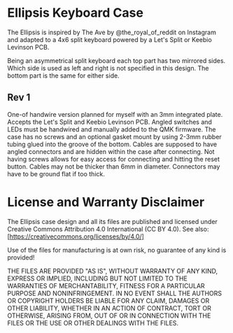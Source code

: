 Ellipsis Keyboard Case
===
The Ellipsis is inspired by The Ave by @the_royal_of_reddit on Instagram and adapted to a 4x6 split keyboard powered by a Let's Split or Keebio Levinson PCB.

Being an asymmetrical split keyboard each top part has two mirrored sides. Which side is used as left and right is not specified in this design. The bottom part is the same for either side.

Rev 1
---
One-of handwire version planned for myself with an 3mm integrated plate. Accepts the Let's Split and Keebio Levinson PCB. Angled switches and LEDs must be handwired and manually added to the QMK firmware. The case has no screws and an optional gasket mount by using 2-3mm rubber tubing glued into the groove of the bottom. Cables are supposed to have angled connectors and are hidden within the case after connecting. Not having screws allows for easy access for connecting and hitting the
reset button. Cables may not be thicker than 6mm in diameter. Connectors may have to be ground flat if too thick. 

License and Warranty Disclaimer
===
The Ellipsis case design and all its files are published and licensed under Creative Commons Attribution 4.0 International (CC BY 4.0). See also: [https://creativecommons.org/licenses/by/4.0/]

Use of the files for manufacturing is at own risk, no guarantee of any kind is provided!

THE FILES ARE PROVIDED "AS IS", WITHOUT WARRANTY OF ANY KIND, EXPRESS OR IMPLIED, INCLUDING BUT NOT LIMITED TO THE WARRANTIES OF MERCHANTABILITY, FITNESS FOR A PARTICULAR PURPOSE AND NONINFRINGEMENT. IN NO EVENT SHALL THE AUTHORS OR COPYRIGHT HOLDERS BE LIABLE FOR ANY CLAIM, DAMAGES OR OTHER LIABILITY, WHETHER IN AN ACTION OF CONTRACT, TORT OR OTHERWISE, ARISING FROM, OUT OF OR IN CONNECTION WITH THE FILES OR THE USE OR OTHER DEALINGS WITH THE FILES.
